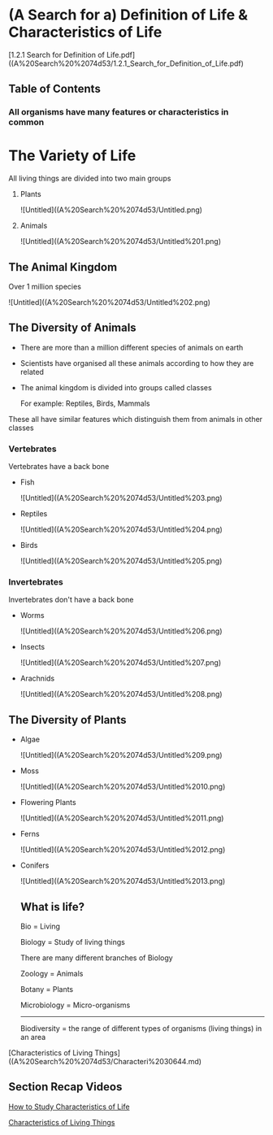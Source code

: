 # (A Search for a) Definition of Life & Characteristics of Life

[1.2.1 Search for Definition of Life.pdf]((A%20Search%20%2074d53/1.2.1_Search_for_Definition_of_Life.pdf)

## Table of Contents

### **All organisms have many features or characteristics in common**

# The Variety of Life

All living things are divided into two main groups

1. Plants
    
    ![Untitled]((A%20Search%20%2074d53/Untitled.png)
    
2. Animals
    
    ![Untitled]((A%20Search%20%2074d53/Untitled%201.png)
    

## The Animal Kingdom

Over 1 million species

![Untitled]((A%20Search%20%2074d53/Untitled%202.png)

## The Diversity of Animals

- There are more than a million different species of animals on earth
- Scientists have organised all these animals according to how they are related
- The animal kingdom is divided into groups called classes
    
    For example: Reptiles, Birds, Mammals
    

These all have similar features which distinguish them from animals in other classes

### Vertebrates

Vertebrates have a back bone

- Fish
    
    ![Untitled]((A%20Search%20%2074d53/Untitled%203.png)
    
- Reptiles
    
    ![Untitled]((A%20Search%20%2074d53/Untitled%204.png)
    
- Birds
    
    ![Untitled]((A%20Search%20%2074d53/Untitled%205.png)
    

### Invertebrates

Invertebrates don't have a back bone

- Worms
    
    ![Untitled]((A%20Search%20%2074d53/Untitled%206.png)
    
- Insects
    
    ![Untitled]((A%20Search%20%2074d53/Untitled%207.png)
    
- Arachnids
    
    ![Untitled]((A%20Search%20%2074d53/Untitled%208.png)
    

## The Diversity of Plants

- Algae
    
    ![Untitled]((A%20Search%20%2074d53/Untitled%209.png)
    
- Moss
    
    ![Untitled]((A%20Search%20%2074d53/Untitled%2010.png)
    
- Flowering Plants
    
    ![Untitled]((A%20Search%20%2074d53/Untitled%2011.png)
    
- Ferns
    
    ![Untitled]((A%20Search%20%2074d53/Untitled%2012.png)
    
- Conifers
    
    ![Untitled]((A%20Search%20%2074d53/Untitled%2013.png)
    
    ## What is life?
    
    Bio = Living
    
    Biology = Study of living things
    
    There are many different branches of Biology
    
    Zoology = Animals
    
    Botany = Plants
    
    Microbiology = Micro-organisms
    
    ---
    
    Biodiversity = the range of different types of organisms (living things) in an area
    

[Characteristics of Living Things]((A%20Search%20%2074d53/Characteri%2030644.md)

## Section Recap Videos

[How to Study Characteristics of Life](https://youtu.be/1HTdcNvMlZI)

[Characteristics of Living Things](https://youtu.be/h_2eykxl-dw)